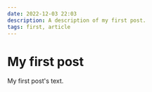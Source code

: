 ```yaml
---
date: 2022-12-03 22:03
description: A description of my first post.
tags: first, article
---
```

# My first post

My first post's text.